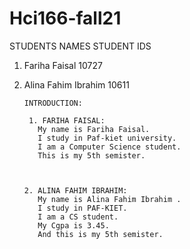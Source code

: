 # Hci166-fall21



   STUDENTS NAMES                 STUDENT IDS
1. Fariha Faisal                    10727
2. Alina Fahim Ibrahim              10611



       INTRODUCTION:
       
        1. FARIHA FAISAL:
          My name is Fariha Faisal.
          I study in Paf-kiet university.
          I am a Computer Science student.
          This is my 5th semister.



       2. ALINA FAHIM IBRAHIM:
          My name is Alina Fahim Ibrahim .
          I study in PAF-KIET.
          I am a CS student.
          My Cgpa is 3.45.
          And this is my 5th semister.
         

